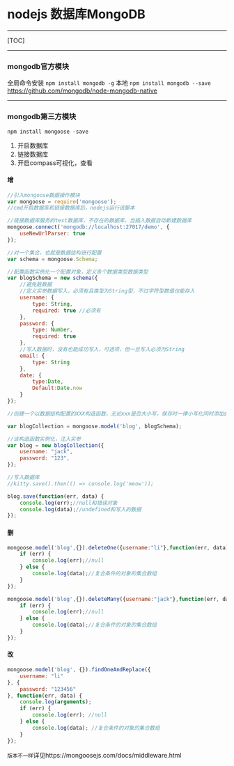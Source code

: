 # nodejs 数据库MongoDB
***
[TOC]
***
### mongodb官方模块
全局命令安装
`npm install mongodb -g`
本地
`npm install mongodb --save`
https://github.com/mongodb/node-mongodb-native
***
### mongodb第三方模块
`npm install mongoose -save`
1. 开启数据库
2.  链接数据库
3.  开启compass可视化，查看
#### 增 
```js
//引入mongoose数据操作模块
var mongoose = require('mongoose');
//cmd开启数据库和链接数据库后，nodejs运行该脚本

//链接数据库服务的test数据库，不存在的数据库，当插入数据自动新建数据库
mongoose.connect('mongodb://localhost:27017/demo', {
	useNewUrlParser: true
});

//对一个集合，也就是数据结构进行配置
var schema = mongoose.Schema;

//配置函数实例化一个配置对象，定义各个数据类型数据类型
var blogSchema = new schema({
	//避免脏数据
	//定义实参数据写入，必须有且类型为String型，不过字符型数值也能存入
	username: {
		type: String,
		required: true //必须有
	},
	password: {
		type: Number,
		required: true
	},
	//写入数据时，没有也能成功写入，可选项，但一旦写入必须为String
	email: {
		type: String
	},
    date: {
        type:Date,
        Default:Date.now
    }
});

//创建一个以数据结构配置的XXX构造函数，无论xxx是否大小写，保存时一律小写化同时添加s

var blogCollection = mongoose.model('blog', blogSchema);

//该构造函数实例化，注入实参
var blog = new blogCollection({
	username: "jack",
	password: "123",
});

//写入数据库
//kitty.save().then(() => console.log('meow'));

blog.save(function(err, data) {
	console.log(err);//null和错误对象
	console.log(data);//undefined和写入的数据
});
```
#### 删
```js
mongoose.model('blog',{}).deleteOne({username:"li"},function(err, data) {
	if (err) {
		console.log(err);//null
	} else {
		console.log(data);//复合条件的对象的集合数组
	}
});

mongoose.model('blog',{}).deleteMany({username:"jack"},function(err, data) {
	if (err) {
		console.log(err);//null
	} else {
		console.log(data);//复合条件的对象的集合数组
	}
});
```
#### 改
```js
mongoose.model('blog', {}).findOneAndReplace({
    username: "li"
}, {
    password: "123456"
}, function(err, data) {
	console.log(arguments);
    if (err) {
        console.log(err); //null
    } else {
        console.log(data); //复合条件的对象的集合数组
    }
});
```
`版本不一样`详见https://mongoosejs.com/docs/middleware.html